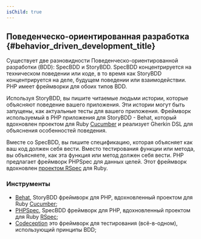 ```yaml
---
isChild: true
---
```


## Поведенческо-ориентированная разработка {#behavior_driven_development_title}

Существует две разновидности Поведенческо-ориентированной разработки (BDD): SpecBDD и StoryBDD. SpecBDD концентрируется на техническом поведении или коде, в то время как StoryBDD концентрируется на деле, будущем поведении или взаимодействии. PHP имеет фреймворки для обоих типов BDD.

Используя StoryBDD, вы пишите читаемые людьми истории, которые объясняют поведение вашего приложения. Эти истории могут быть запущены, как актуальные тесты для вашего приложения. Фреймворк используемый в PHP приложения для StoryBDD - Behat, который вдохновлен проектом для Ruby [Cucumber](http://cukes.info/) и реализует Gherkin DSL для объяснения особенностей поведения.

Вместе со SpecBDD, вы пишите спецификацию, которая объясняет как ваш код должен себя вести. Вместо тестирования функции или метода, вы объясняете, как эта функция или метод должен себя вести. PHP предлагает фреймворк PHPSpec для данных целей. Этот фреймворк вдохновлен [проектом RSpec](http://rspec.info/) для Ruby.

### Инструменты

* [Behat](http://behat.org/), StoryBDD фреймворк для PHP, вдохновленный проектом для Ruby [Cucumber](http://cukes.info/);
* [PHPSpec](http://www.phpspec.net/), SpecBDD фреймворк для PHP, вдохновленный проектом для Ruby [RSpec](http://rspec.info/);
* [Codeception](http://www.codeception.com) это фреймворк для тестирования (всё-в-одном), использующий принципы BDD;
